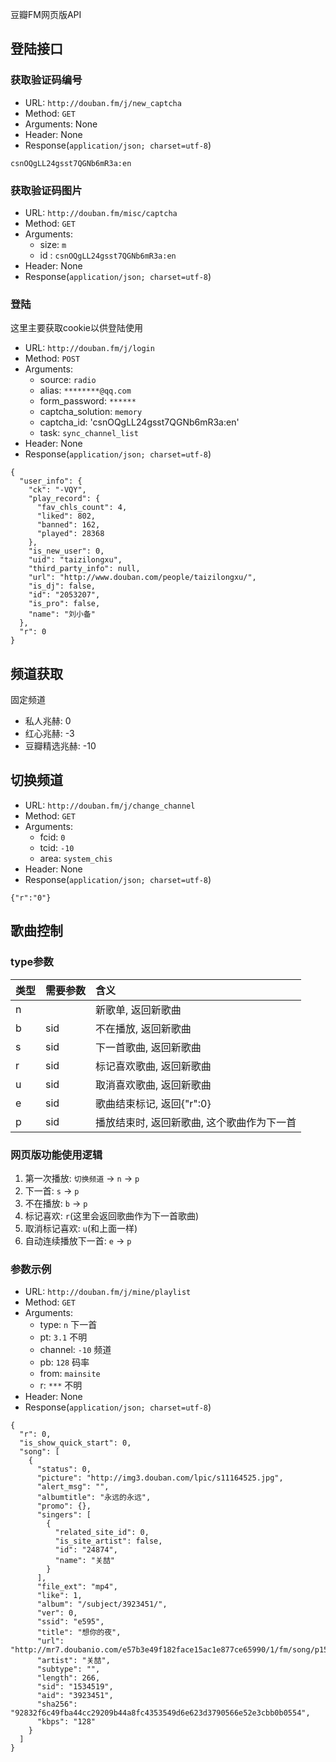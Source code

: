 豆瓣FM网页版API

## 登陆接口

### 获取验证码编号

* URL: `http://douban.fm/j/new_captcha`
* Method: `GET`
* Arguments: None
* Header: None
* Response(`application/json; charset=utf-8`)

```
csnOQgLL24gsst7QGNb6mR3a:en
```

### 获取验证码图片

* URL: `http://douban.fm/misc/captcha`
* Method: `GET`
* Arguments:
    * size: `m`
    * id : `csnOQgLL24gsst7QGNb6mR3a:en`
* Header: None
* Response(`application/json; charset=utf-8`)

### 登陆

这里主要获取cookie以供登陆使用

* URL: `http://douban.fm/j/login`
* Method: `POST`
* Arguments:
    * source: `radio`
    * alias: `********@qq.com`
    * form_password: `******`
    * captcha_solution: `memory`
    * captcha_id: 'csnOQgLL24gsst7QGNb6mR3a:en'
    * task: `sync_channel_list`
* Header: None
* Response(`application/json; charset=utf-8`)

```
{
  "user_info": {
    "ck": "-VQY",
    "play_record": {
      "fav_chls_count": 4,
      "liked": 802,
      "banned": 162,
      "played": 28368
    },
    "is_new_user": 0,
    "uid": "taizilongxu",
    "third_party_info": null,
    "url": "http://www.douban.com/people/taizilongxu/",
    "is_dj": false,
    "id": "2053207",
    "is_pro": false,
    "name": "刘小备"
  },
  "r": 0
}
```

## 频道获取

固定频道

* 私人兆赫: 0
* 红心兆赫: -3
* 豆瓣精选兆赫: -10

## 切换频道

* URL: `http://douban.fm/j/change_channel`
* Method: `GET`
* Arguments:
    * fcid: `0`
    * tcid: `-10`
    * area: `system_chis`
* Header: None
* Response(`application/json; charset=utf-8`)

```
{"r":"0"}
```

## 歌曲控制

### type参数

|类型|需要参数|含义|
|:---|:---|:---|
|n||新歌单, 返回新歌曲|
|b|sid|不在播放, 返回新歌曲|
|s|sid|下一首歌曲, 返回新歌曲|
|r|sid|标记喜欢歌曲, 返回新歌曲|
|u|sid|取消喜欢歌曲, 返回新歌曲|
|e|sid|歌曲结束标记, 返回{"r":0}|
|p|sid|播放结束时, 返回新歌曲, 这个歌曲作为下一首|

### 网页版功能使用逻辑

1. 第一次播放: `切换频道` -> `n` -> `p`
2. 下一首: `s` -> `p`
3. 不在播放: `b` -> `p`
4. 标记喜欢: `r`(这里会返回歌曲作为下一首歌曲)
5. 取消标记喜欢: `u`(和上面一样)
6. 自动连续播放下一首: `e` -> `p`

### 参数示例

* URL: `http://douban.fm/j/mine/playlist`
* Method: `GET`
* Arguments:
    * type: `n` 下一首
    * pt: `3.1` 不明
    * channel: `-10` 频道
    * pb: `128` 码率
    * from: `mainsite`
    * r: `***` 不明
* Header: None
* Response(`application/json; charset=utf-8`)

```
{
  "r": 0,
  "is_show_quick_start": 0,
  "song": [
    {
      "status": 0,
      "picture": "http://img3.douban.com/lpic/s11164525.jpg",
      "alert_msg": "",
      "albumtitle": "永远的永远",
      "promo": {},
      "singers": [
        {
          "related_site_id": 0,
          "is_site_artist": false,
          "id": "24874",
          "name": "关喆"
        }
      ],
      "file_ext": "mp4",
      "like": 1,
      "album": "/subject/3923451/",
      "ver": 0,
      "ssid": "e595",
      "title": "想你的夜",
      "url": "http://mr7.doubanio.com/e57b3e49f182face15ac1e877ce65990/1/fm/song/p1534519_128k.mp4",
      "artist": "关喆",
      "subtype": "",
      "length": 266,
      "sid": "1534519",
      "aid": "3923451",
      "sha256": "92832f6c49fba44cc29209b44a8fc4353549d6e623d3790566e52e3cbb0b0554",
      "kbps": "128"
    }
  ]
}
```


